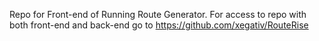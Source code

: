 Repo for Front-end of Running Route Generator. For access to repo with both front-end and back-end go to https://github.com/xegativ/RouteRise
